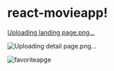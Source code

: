 # react-movieapp!

[Uploading landing page.png…]()


![Uploading detail page.png…]()

![favoriteapge](https://user-images.githubusercontent.com/31829350/138243887-0eb184c6-09f7-45fe-ab1b-27e319d9b83d.png)
